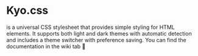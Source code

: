 # Kyo.css

is a universal CSS stylesheet that provides simple styling for HTML elements. It supports both light and dark themes with automatic detection and includes a theme switcher with preference saving.
You can find the documentation in the wiki tab 🤗
